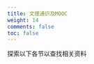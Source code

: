 ```yaml
---
title: 文理通识及MOOC
weight: 14
comments: false
toc: false
---
```

探索以下各节以查找相关资料





















































